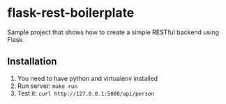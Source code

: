 # flask-rest-boilerplate

Sample project that shows how to create a simple RESTful backend using Flask.

## Installation

1. You need to have python and virtualenv installed
2. Run server: `make run`
3. Test it: `curl http://127.0.0.1:5000/api/person`

